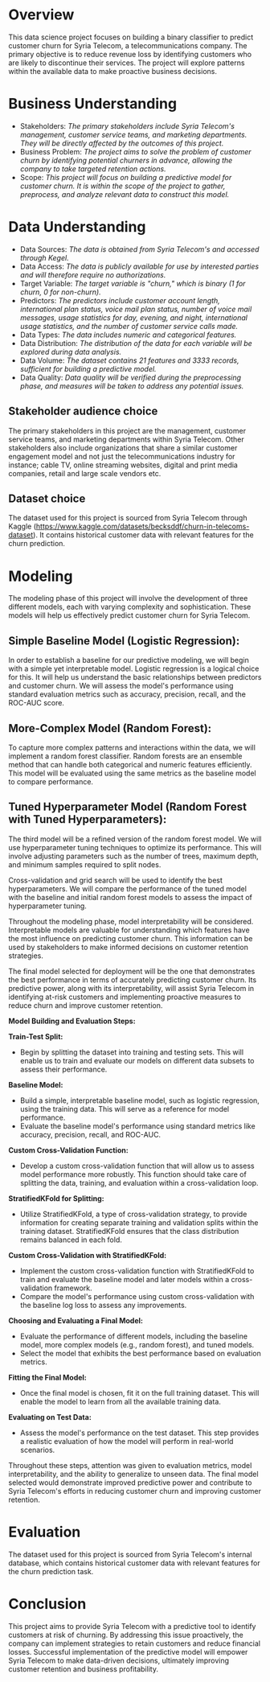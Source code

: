 # Overview

This data science project focuses on building a binary classifier to predict customer churn for Syria Telecom, a telecommunications company. The primary objective is to reduce revenue loss by identifying customers who are likely to discontinue their services. The project will explore patterns within the available data to make proactive business decisions.

# Business Understanding

* Stakeholders: *The primary stakeholders include Syria Telecom's management, customer service teams, and marketing departments. They will be directly affected by the outcomes of this project.*
* Business Problem: *The project aims to solve the problem of customer churn by identifying potential churners in advance, allowing the company to take targeted retention actions.*
* Scope: *This project will focus on building a predictive model for customer churn. It is within the scope of the project to gather, preprocess, and analyze relevant data to construct this model.*

# Data Understanding

* Data Sources: *The data is obtained from Syria Telecom's and accessed through Kegel.*
* Data Access: *The data is publicly available for use by interested parties and will therefore require no authorizations.*
* Target Variable: *The target variable is "churn," which is binary (1 for churn, 0 for non-churn).*
* Predictors: *The predictors include customer account length, international plan status, voice mail plan status, number of voice mail messages, usage statistics for day, evening, and night, international usage statistics, and the number of customer service calls made.*
* Data Types: *The data includes numeric and categorical features.*
* Data Distribution: *The distribution of the data for each variable will be explored during data analysis.*
* Data Volume: *The dataset contains 21 features and 3333 records, sufficient for building a predictive model.*
* Data Quality: *Data quality will be verified during the preprocessing phase, and measures will be taken to address any potential issues.*

## Stakeholder audience choice
The primary stakeholders in this project are the management, customer service teams, and marketing departments within Syria Telecom. Other stakeholders also include organizations that share a similar customer engagement model and not just the telecommunications industry for instance; cable TV, online streaming websites, digital and print media companies, retail and large scale vendors etc.

## Dataset choice
The dataset used for this project is sourced from Syria Telecom through Kaggle (https://www.kaggle.com/datasets/becksddf/churn-in-telecoms-dataset). It contains historical customer data with relevant features for the churn prediction.

# Modeling

The modeling phase of this project will involve the development of three different models, each with varying complexity and sophistication. These models will help us effectively predict customer churn for Syria Telecom.


## Simple Baseline Model (Logistic Regression):

In order to establish a baseline for our predictive modeling, we will begin with a simple yet interpretable model. Logistic regression is a logical choice for this. It will help us understand the basic relationships between predictors and customer churn.
We will assess the model's performance using standard evaluation metrics such as accuracy, precision, recall, and the ROC-AUC score.

## More-Complex Model (Random Forest):

To capture more complex patterns and interactions within the data, we will implement a random forest classifier. Random forests are an ensemble method that can handle both categorical and numeric features efficiently.
This model will be evaluated using the same metrics as the baseline model to compare performance.

## Tuned Hyperparameter Model (Random Forest with Tuned Hyperparameters):

The third model will be a refined version of the random forest model. We will use hyperparameter tuning techniques to optimize its performance. This will involve adjusting parameters such as the number of trees, maximum depth, and minimum samples required to split nodes.

Cross-validation and grid search will be used to identify the best hyperparameters.
We will compare the performance of the tuned model with the baseline and initial random forest models to assess the impact of hyperparameter tuning.

Throughout the modeling phase, model interpretability will be considered. Interpretable models are valuable for understanding which features have the most influence on predicting customer churn. This information can be used by stakeholders to make informed decisions on customer retention strategies.

The final model selected for deployment will be the one that demonstrates the best performance in terms of accurately predicting customer churn. Its predictive power, along with its interpretability, will assist Syria Telecom in identifying at-risk customers and implementing proactive measures to reduce churn and improve customer retention.

**Model Building and Evaluation Steps:**

**Train-Test Split:**
   - Begin by splitting the dataset into training and testing sets. This will enable us to train and evaluate our models on different data subsets to assess their performance.

**Baseline Model:**
   - Build a simple, interpretable baseline model, such as logistic regression, using the training data. This will serve as a reference for model performance.
   - Evaluate the baseline model's performance using standard metrics like accuracy, precision, recall, and ROC-AUC.

**Custom Cross-Validation Function:**
   - Develop a custom cross-validation function that will allow us to assess model performance more robustly. This function should take care of splitting the data, training, and evaluation within a cross-validation loop.

**StratifiedKFold for Splitting:**
   - Utilize StratifiedKFold, a type of cross-validation strategy, to provide information for creating separate training and validation splits within the training dataset. StratifiedKFold ensures that the class distribution remains balanced in each fold.

**Custom Cross-Validation with StratifiedKFold:**
   - Implement the custom cross-validation function with StratifiedKFold to train and evaluate the baseline model and later models within a cross-validation framework.
   - Compare the model's performance using custom cross-validation with the baseline log loss to assess any improvements.

**Choosing and Evaluating a Final Model:**
   - Evaluate the performance of different models, including the baseline model, more complex models (e.g., random forest), and tuned models.
   - Select the model that exhibits the best performance based on evaluation metrics.

**Fitting the Final Model:**
   - Once the final model is chosen, fit it on the full training dataset. This will enable the model to learn from all the available training data.

**Evaluating on Test Data:**
   - Assess the model's performance on the test dataset. This step provides a realistic evaluation of how the model will perform in real-world scenarios.

Throughout these steps, attention was given to evaluation metrics, model interpretability, and the ability to generalize to unseen data. The final model selected would demonstrate improved predictive power and contribute to Syria Telecom's efforts in reducing customer churn and improving customer retention.


# Evaluation
The dataset used for this project is sourced from Syria Telecom's internal database, which contains historical customer data with relevant features for the churn prediction task.

# Conclusion
This project aims to provide Syria Telecom with a predictive tool to identify customers at risk of churning. By addressing this issue proactively, the company can implement strategies to retain customers and reduce financial losses. Successful implementation of the predictive model will empower Syria Telecom to make data-driven decisions, ultimately improving customer retention and business profitability.